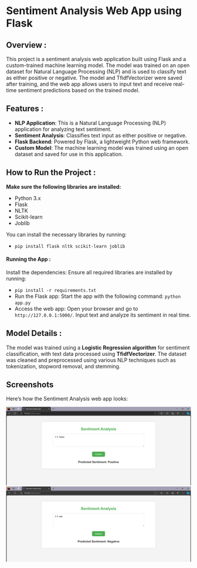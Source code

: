 # Sentiment Analysis Web App using Flask

## Overview :
This project is a sentiment analysis web application built using Flask and a custom-trained machine learning model. 
The model was trained on an open dataset for Natural Language Processing (NLP) and is used to classify text as either positive or negative.
The model and TfidfVectorizer were saved after training, and the web app allows users to input text and receive real-time sentiment predictions based on the trained model.

## Features :
- **NLP Application**: This is a Natural Language Processing (NLP) application for analyzing text sentiment.
- **Sentiment Analysis**: Classifies text input as either positive or negative.
- **Flask Backend**: Powered by Flask, a lightweight Python web framework.
- **Custom Model**: The machine learning model was trained using an open dataset and saved for use in this application.

## How to Run the Project :
**Make sure the following libraries are installed:**
- Python 3.x
- Flask
- NLTK
- Scikit-learn
- Joblib

You can install the necessary libraries by running:
- `pip install flask nltk scikit-learn joblib`


#### Running the App : 
Install the dependencies: Ensure all required libraries are installed by running:
- `pip install -r requirements.txt`
- Run the Flask app: Start the app with the following command: `python app.py`
- Access the web app: Open your browser and go to `http://127.0.0.1:5000/`. Input text and analyze its sentiment in real time.

## Model Details :
The model was trained using a **Logistic Regression algorithm** for sentiment classification, with text data processed using **TfidfVectorizer**.
The dataset was cleaned and preprocessed using various NLP techniques such as tokenization, stopword removal, and stemming.

## Screenshots
Here’s how the Sentiment Analysis web app looks:

![Sentiment Analysis Screenshot](screen_sh/1.png)
\
![Sentiment Analysis Screenshot](screen_sh/2.png)




